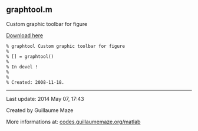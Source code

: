 ## graphtool.m ##
Custom graphic toolbar for figure

[Download here](http://guillaumemaze.googlecode.com/svn/trunk/matlab/codes/graphicxFigures/graphtool.m)

```
% graphtool Custom graphic toolbar for figure
%
% [] = graphtool()
% 
% In devel !
%
%
% Created: 2008-11-18.
```

---

Last update: 2014 May 07, 17:43

Created by Guillaume Maze

More informations at: [codes.guillaumemaze.org/matlab](http://codes.guillaumemaze.org/matlab)